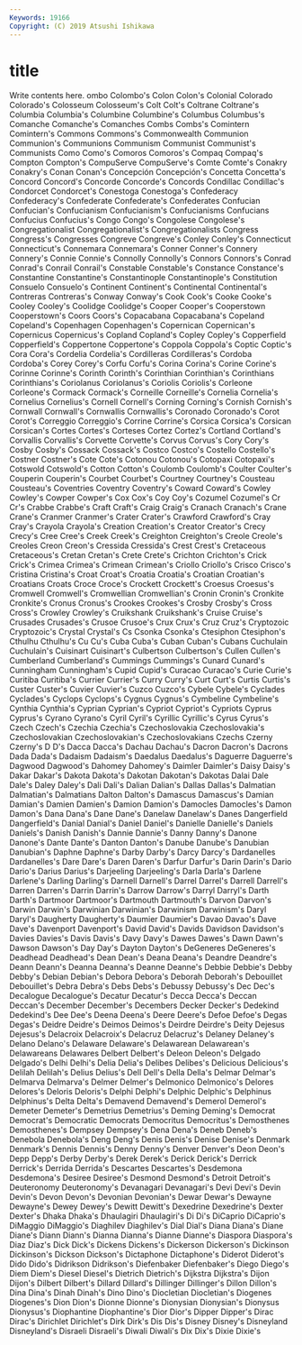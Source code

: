 ```yaml
---
Keywords: 19166
Copyright: (C) 2019 Atsushi Ishikawa
---
```


# title

Write contents here.
ombo Colombo's Colon Colon's Colonial Colorado Colorado's Colosseum Colosseum's
Colt Colt's Coltrane Coltrane's Columbia Columbia's Columbine Columbine's Columbus Columbus's
Comanche Comanche's Comanches Combs Combs's Comintern Comintern's Commons Commons's Commonwealth
Communion Communion's Communions Communism Communist Communist's Communists Como Como's Comoros
Comoros's Compaq Compaq's Compton Compton's CompuServe CompuServe's Comte Comte's Conakry
Conakry's Conan Conan's Concepción Concepción's Concetta Concetta's Concord Concord's Concorde
Concorde's Concords Condillac Condillac's Condorcet Condorcet's Conestoga Conestoga's Confederacy Confederacy's
Confederate Confederate's Confederates Confucian Confucian's Confucianism Confucianism's Confucianisms Confucians Confucius
Confucius's Congo Congo's Congolese Congolese's Congregationalist Congregationalist's Congregationalists Congress Congress's
Congresses Congreve Congreve's Conley Conley's Connecticut Connecticut's Connemara Connemara's Conner
Conner's Connery Connery's Connie Connie's Connolly Connolly's Connors Connors's Conrad
Conrad's Conrail Conrail's Constable Constable's Constance Constance's Constantine Constantine's Constantinople
Constantinople's Constitution Consuelo Consuelo's Continent Continent's Continental Continental's Contreras Contreras's
Conway Conway's Cook Cook's Cooke Cooke's Cooley Cooley's Coolidge Coolidge's
Cooper Cooper's Cooperstown Cooperstown's Coors Coors's Copacabana Copacabana's Copeland Copeland's
Copenhagen Copenhagen's Copernican Copernican's Copernicus Copernicus's Copland Copland's Copley Copley's
Copperfield Copperfield's Coppertone Coppertone's Coppola Coppola's Coptic Coptic's Cora Cora's
Cordelia Cordelia's Cordilleras Cordilleras's Cordoba Cordoba's Corey Corey's Corfu Corfu's
Corina Corina's Corine Corine's Corinne Corinne's Corinth Corinth's Corinthian Corinthian's
Corinthians Corinthians's Coriolanus Coriolanus's Coriolis Coriolis's Corleone Corleone's Cormack Cormack's
Corneille Corneille's Cornelia Cornelia's Cornelius Cornelius's Cornell Cornell's Corning Corning's
Cornish Cornish's Cornwall Cornwall's Cornwallis Cornwallis's Coronado Coronado's Corot Corot's
Correggio Correggio's Corrine Corrine's Corsica Corsica's Corsican Corsican's Cortes Cortes's
Corteses Cortez Cortez's Cortland Cortland's Corvallis Corvallis's Corvette Corvette's Corvus
Corvus's Cory Cory's Cosby Cosby's Cossack Cossack's Costco Costco's Costello
Costello's Costner Costner's Cote Cote's Cotonou Cotonou's Cotopaxi Cotopaxi's Cotswold
Cotswold's Cotton Cotton's Coulomb Coulomb's Coulter Coulter's Couperin Couperin's Courbet
Courbet's Courtney Courtney's Cousteau Cousteau's Coventries Coventry Coventry's Coward Coward's
Cowley Cowley's Cowper Cowper's Cox Cox's Coy Coy's Cozumel Cozumel's
Cr Cr's Crabbe Crabbe's Craft Craft's Craig Craig's Cranach Cranach's
Crane Crane's Cranmer Cranmer's Crater Crater's Crawford Crawford's Cray Cray's
Crayola Crayola's Creation Creation's Creator Creator's Crecy Crecy's Cree Cree's
Creek Creek's Creighton Creighton's Creole Creole's Creoles Creon Creon's Cressida
Cressida's Crest Crest's Cretaceous Cretaceous's Cretan Cretan's Crete Crete's Crichton
Crichton's Crick Crick's Crimea Crimea's Crimean Crimean's Criollo Criollo's Crisco
Crisco's Cristina Cristina's Croat Croat's Croatia Croatia's Croatian Croatian's Croatians
Croats Croce Croce's Crockett Crockett's Croesus Croesus's Cromwell Cromwell's Cromwellian
Cromwellian's Cronin Cronin's Cronkite Cronkite's Cronus Cronus's Crookes Crookes's Crosby
Crosby's Cross Cross's Crowley Crowley's Cruikshank Cruikshank's Cruise Cruise's Crusades
Crusades's Crusoe Crusoe's Crux Crux's Cruz Cruz's Cryptozoic Cryptozoic's Crystal
Crystal's Cs Csonka Csonka's Ctesiphon Ctesiphon's Cthulhu Cthulhu's Cu Cu's
Cuba Cuba's Cuban Cuban's Cubans Cuchulain Cuchulain's Cuisinart Cuisinart's Culbertson
Culbertson's Cullen Cullen's Cumberland Cumberland's Cummings Cummings's Cunard Cunard's Cunningham
Cunningham's Cupid Cupid's Curacao Curacao's Curie Curie's Curitiba Curitiba's Currier
Currier's Curry Curry's Curt Curt's Curtis Curtis's Custer Custer's Cuvier
Cuvier's Cuzco Cuzco's Cybele Cybele's Cyclades Cyclades's Cyclops Cyclops's Cygnus
Cygnus's Cymbeline Cymbeline's Cynthia Cynthia's Cyprian Cyprian's Cypriot Cypriot's Cypriots
Cyprus Cyprus's Cyrano Cyrano's Cyril Cyril's Cyrillic Cyrillic's Cyrus Cyrus's
Czech Czech's Czechia Czechia's Czechoslovakia Czechoslovakia's Czechoslovakian Czechoslovakian's Czechoslovakians Czechs
Czerny Czerny's D D's Dacca Dacca's Dachau Dachau's Dacron Dacron's
Dacrons Dada Dada's Dadaism Dadaism's Daedalus Daedalus's Daguerre Daguerre's Dagwood
Dagwood's Dahomey Dahomey's Daimler Daimler's Daisy Daisy's Dakar Dakar's Dakota
Dakota's Dakotan Dakotan's Dakotas Dalai Dale Dale's Daley Daley's Dali
Dali's Dalian Dalian's Dallas Dallas's Dalmatian Dalmatian's Dalmatians Dalton Dalton's
Damascus Damascus's Damian Damian's Damien Damien's Damion Damion's Damocles Damocles's
Damon Damon's Dana Dana's Dane Dane's Danelaw Danelaw's Danes Dangerfield
Dangerfield's Danial Danial's Daniel Daniel's Danielle Danielle's Daniels Daniels's Danish
Danish's Dannie Dannie's Danny Danny's Danone Danone's Dante Dante's Danton
Danton's Danube Danube's Danubian Danubian's Daphne Daphne's Darby Darby's Darcy
Darcy's Dardanelles Dardanelles's Dare Dare's Daren Daren's Darfur Darfur's Darin
Darin's Dario Dario's Darius Darius's Darjeeling Darjeeling's Darla Darla's Darlene
Darlene's Darling Darling's Darnell Darnell's Darrel Darrel's Darrell Darrell's Darren
Darren's Darrin Darrin's Darrow Darrow's Darryl Darryl's Darth Darth's Dartmoor
Dartmoor's Dartmouth Dartmouth's Darvon Darvon's Darwin Darwin's Darwinian Darwinian's Darwinism
Darwinism's Daryl Daryl's Daugherty Daugherty's Daumier Daumier's Davao Davao's Dave
Dave's Davenport Davenport's David David's Davids Davidson Davidson's Davies Davies's
Davis Davis's Davy Davy's Dawes Dawes's Dawn Dawn's Dawson Dawson's
Day Day's Dayton Dayton's DeGeneres DeGeneres's Deadhead Deadhead's Dean Dean's
Deana Deana's Deandre Deandre's Deann Deann's Deanna Deanna's Deanne Deanne's
Debbie Debbie's Debby Debby's Debian Debian's Debora Debora's Deborah Deborah's
Debouillet Debouillet's Debra Debra's Debs Debs's Debussy Debussy's Dec Dec's
Decalogue Decalogue's Decatur Decatur's Decca Decca's Deccan Deccan's December December's
Decembers Decker Decker's Dedekind Dedekind's Dee Dee's Deena Deena's Deere
Deere's Defoe Defoe's Degas Degas's Deidre Deidre's Deimos Deimos's Deirdre
Deirdre's Deity Dejesus Dejesus's Delacroix Delacroix's Delacruz Delacruz's Delaney Delaney's
Delano Delano's Delaware Delaware's Delawarean Delawarean's Delawareans Delawares Delbert Delbert's
Deleon Deleon's Delgado Delgado's Delhi Delhi's Delia Delia's Delibes Delibes's
Delicious Delicious's Delilah Delilah's Delius Delius's Dell Dell's Della Della's
Delmar Delmar's Delmarva Delmarva's Delmer Delmer's Delmonico Delmonico's Delores Delores's
Deloris Deloris's Delphi Delphi's Delphic Delphic's Delphinus Delphinus's Delta Delta's
Demavend Demavend's Demerol Demerol's Demeter Demeter's Demetrius Demetrius's Deming Deming's
Democrat Democrat's Democratic Democrats Democritus Democritus's Demosthenes Demosthenes's Dempsey Dempsey's
Dena Dena's Deneb Deneb's Denebola Denebola's Deng Deng's Denis Denis's
Denise Denise's Denmark Denmark's Dennis Dennis's Denny Denny's Denver Denver's
Deon Deon's Depp Depp's Derby Derby's Derek Derek's Derick Derick's
Derrick Derrick's Derrida Derrida's Descartes Descartes's Desdemona Desdemona's Desiree Desiree's
Desmond Desmond's Detroit Detroit's Deuteronomy Deuteronomy's Devanagari Devanagari's Devi Devi's
Devin Devin's Devon Devon's Devonian Devonian's Dewar Dewar's Dewayne Dewayne's
Dewey Dewey's Dewitt Dewitt's Dexedrine Dexedrine's Dexter Dexter's Dhaka Dhaka's
Dhaulagiri Dhaulagiri's Di Di's DiCaprio DiCaprio's DiMaggio DiMaggio's Diaghilev Diaghilev's
Dial Dial's Diana Diana's Diane Diane's Diann Diann's Dianna Dianna's
Dianne Dianne's Diaspora Diaspora's Diaz Diaz's Dick Dick's Dickens Dickens's
Dickerson Dickerson's Dickinson Dickinson's Dickson Dickson's Dictaphone Dictaphone's Diderot Diderot's
Dido Dido's Didrikson Didrikson's Diefenbaker Diefenbaker's Diego Diego's Diem Diem's
Diesel Diesel's Dietrich Dietrich's Dijkstra Dijkstra's Dijon Dijon's Dilbert Dilbert's
Dillard Dillard's Dillinger Dillinger's Dillon Dillon's Dina Dina's Dinah Dinah's
Dino Dino's Diocletian Diocletian's Diogenes Diogenes's Dion Dion's Dionne Dionne's
Dionysian Dionysian's Dionysus Dionysus's Diophantine Diophantine's Dior Dior's Dipper Dipper's
Dirac Dirac's Dirichlet Dirichlet's Dirk Dirk's Dis Dis's Disney Disney's
Disneyland Disneyland's Disraeli Disraeli's Diwali Diwali's Dix Dix's Dixie Dixie's
